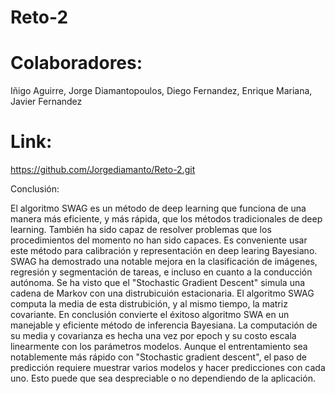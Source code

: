 # Reto-2

# Colaboradores:
Iñigo Aguirre, Jorge Diamantopoulos, Diego Fernandez, Enrique Mariana, Javier Fernandez


# Link:
https://github.com/Jorgediamanto/Reto-2.git


Conclusión:

El algoritmo SWAG es un método de deep learning que funciona de una manera más eficiente, y más rápida, que los métodos tradicionales de deep learning. También ha sido capaz de resolver problemas que los procedimientos del momento no han sido capaces. Es conveniente usar este método para calibración y representación en deep learing Bayesiano.
SWAG ha demostrado una notable mejora en la clasificación de imágenes, regresión y segmentación de tareas, e incluso en cuanto a la conducción autónoma. Se ha visto que el "Stochastic Gradient Descent" simula una cadena de Markov con una distrubicuión estacionaria. El algoritmo SWAG computa la media de esta distrubición, y al mismo tiempo, la matriz covariante. En conclusión convierte el éxitoso algoritmo SWA en un manejable y eficiente método de inferencia Bayesiana. La computación de su media y covarianza es hecha una vez por epoch y su costo escala linearmente con los parámetros modelos. Aunque el entrentamiento sea notablemente más rápido con "Stochastic gradient descent", el paso de predicción requiere muestrar varios modelos y hacer predicciones con cada uno. Esto puede que sea despreciable o no dependiendo de la aplicación.










